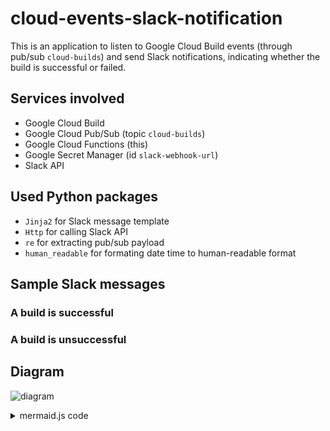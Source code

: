 # cloud-events-slack-notification

This is an application to listen to Google Cloud Build events (through pub/sub `cloud-builds`) and send Slack notifications, indicating whether the build is successful or failed.  

## Services involved

- Google Cloud Build
- Google Cloud Pub/Sub (topic `cloud-builds`)
- Google Cloud Functions (this)
- Google Secret Manager (id `slack-webhook-url`)
- Slack API

## Used Python packages

- `Jinja2` for Slack message template
- `Http` for calling Slack API
- `re` for extracting pub/sub payload
- `human_readable` for formating date time to human-readable format

## Sample Slack messages

### A build is successful

### A build is unsuccessful

## Diagram

![diagram](resources/img/diagram.png)
<details>
<summary>mermaid.js code</summary>

```mermaid
sequenceDiagram
    participant gcb as Google<br>Cloud Build
    participant psb as Google<br>Cloud Pub/Sub
    participant gcf as Google<br>Cloud Functions
    participant gsm as Google<br>Secret Manager
    participant swh as Slack<br>Webhook
    participant sch as Slack<br>Channel
    autonumber

    gcb->>psb: send build events
    psb->>gcf: trigger eventarc
    gcf->>+gsm: get slack url
    gsm->>-gcf: return slack url 
    gcf->>swh: post Slack messages
    swh->>sch: display messages
```

</details>
